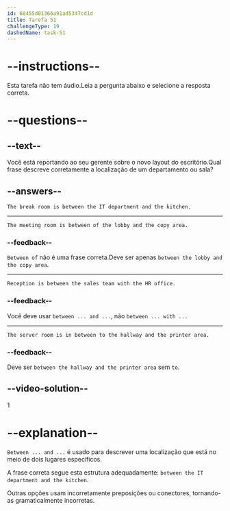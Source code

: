```yaml
---
id: 68455d01366a91ad5347cd1d
title: Tarefa 51
challengeType: 19
dashedName: task-51
---
```


# --instructions--

Esta tarefa não tem áudio.Leia a pergunta abaixo e selecione a resposta correta.

# --questions--

## --text--

Você está reportando ao seu gerente sobre o novo layout do escritório.Qual frase descreve corretamente a localização de um departamento ou sala?

## --answers--

`The break room is between the IT department and the kitchen.`

---

`The meeting room is between of the lobby and the copy area.`

### --feedback--

`Between of` não é uma frase correta.Deve ser apenas `between the lobby and the copy area`.

---

`Reception is between the sales team with the HR office.`

### --feedback--

Você deve usar `between ... and ...`, não `between ... with ...`

---

`The server room is in between to the hallway and the printer area.`

### --feedback--

Deve ser `between the hallway and the printer area` sem `to`.

## --video-solution--

1

# --explanation--

`Between ... and ...` é usado para descrever uma localização que está no meio de dois lugares específicos.

A frase correta segue esta estrutura adequadamente: `between the IT department and the kitchen`.

Outras opções usam incorretamente preposições ou conectores, tornando-as gramaticalmente incorretas.
